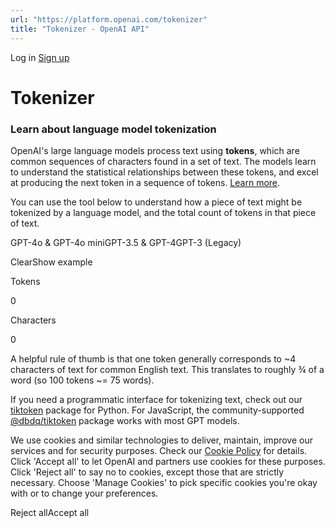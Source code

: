 ```yaml
---
url: "https://platform.openai.com/tokenizer"
title: "Tokenizer - OpenAI API"
---
```


Log in [Sign up](https://platform.openai.com/signup)

# Tokenizer

### Learn about language model tokenization

OpenAI's large language models process text using **tokens**, which are common sequences of characters found in a set of text. The models learn to understand the statistical relationships between these tokens, and excel at producing the next token in a sequence of tokens. [Learn more](https://platform.openai.com/docs/concepts/tokens).

You can use the tool below to understand how a piece of text might be tokenized by a language model, and the total count of tokens in that piece of text.

GPT-4o & GPT-4o miniGPT-3.5 & GPT-4GPT-3 (Legacy)

ClearShow example

Tokens

0

Characters

0

A helpful rule of thumb is that one token generally corresponds to ~4 characters of text for common English text. This translates to roughly ¾ of a word (so 100 tokens ~= 75 words).

If you need a programmatic interface for tokenizing text, check out our [tiktoken](https://github.com/openai/tiktoken) package for Python. For JavaScript, the community-supported [@dbdq/tiktoken](https://www.npmjs.com/package/tiktoken) package works with most GPT models.

We use cookies and similar technologies to deliver, maintain, improve our services and for security purposes. Check our [Cookie Policy](https://openai.com/policies/cookie-policy) for details. Click 'Accept all' to let OpenAI and partners use cookies for these purposes. Click 'Reject all' to say no to cookies, except those that are strictly necessary. Choose 'Manage Cookies' to pick specific cookies you're okay with or to change your preferences.

Reject allAccept all